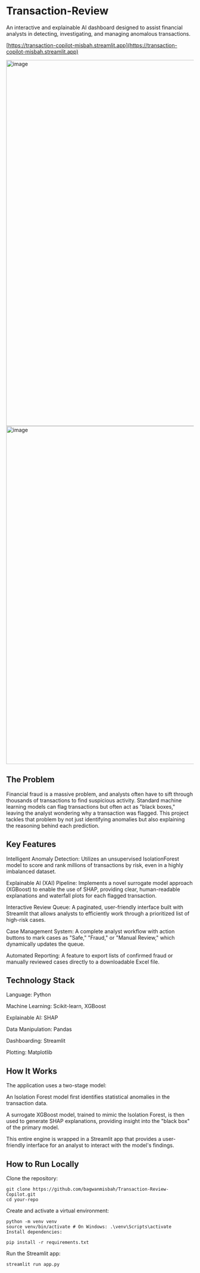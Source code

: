 # Transaction-Review

An interactive and explainable AI dashboard designed to assist financial analysts in detecting, investigating, and managing anomalous transactions.

[https://transaction-copilot-misbah.streamlit.app](https://transaction-copilot-misbah.streamlit.app)

<img width="1920" height="984" alt="image" src="https://github.com/user-attachments/assets/0957b7f0-db18-4bd4-aee6-0fe2eab17a6a" />

<img width="867" height="909" alt="image" src="https://github.com/user-attachments/assets/7608478c-63cc-4377-a538-eb014eea0b41" />

## The Problem
Financial fraud is a massive problem, and analysts often have to sift through thousands of transactions to find suspicious activity. Standard machine learning models can flag transactions but often act as "black boxes," leaving the analyst wondering why a transaction was flagged. This project tackles that problem by not just identifying anomalies but also explaining the reasoning behind each prediction.

## Key Features
Intelligent Anomaly Detection: Utilizes an unsupervised IsolationForest model to score and rank millions of transactions by risk, even in a highly imbalanced dataset.

Explainable AI (XAI) Pipeline: Implements a novel surrogate model approach (XGBoost) to enable the use of SHAP, providing clear, human-readable explanations and waterfall plots for each flagged transaction.

Interactive Review Queue: A paginated, user-friendly interface built with Streamlit that allows analysts to efficiently work through a prioritized list of high-risk cases.

Case Management System: A complete analyst workflow with action buttons to mark cases as "Safe," "Fraud," or "Manual Review," which dynamically updates the queue.

Automated Reporting: A feature to export lists of confirmed fraud or manually reviewed cases directly to a downloadable Excel file.

## Technology Stack
Language: Python

Machine Learning: Scikit-learn, XGBoost

Explainable AI: SHAP

Data Manipulation: Pandas

Dashboarding: Streamlit

Plotting: Matplotlib

## How It Works
The application uses a two-stage model:

An Isolation Forest model first identifies statistical anomalies in the transaction data.

A surrogate XGBoost model, trained to mimic the Isolation Forest, is then used to generate SHAP explanations, providing insight into the "black box" of the primary model.

This entire engine is wrapped in a Streamlit app that provides a user-friendly interface for an analyst to interact with the model's findings.

## How to Run Locally
Clone the repository:

    git clone https://github.com/bagwanmisbah/Transaction-Review-Copilot.git
    cd your-repo
  
Create and activate a virtual environment:

    
    python -m venv venv
    source venv/bin/activate # On Windows: .\venv\Scripts\activate
    Install dependencies:

    pip install -r requirements.txt
    
Run the Streamlit app:

    streamlit run app.py
